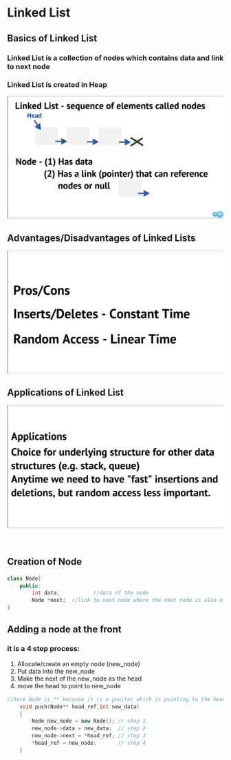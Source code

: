 # Linked List
## **Basics of Linked List**
### **Linked List** is a collection of nodes which contains data and link to next node
### Linked List is created in Heap 
<img src="basic_def.png" width="600">

## **Advantages/Disadvantages of Linked Lists**
<img src="pros_cons.png" width="600">

## **Applications of Linked List** 
<img src="applications.png" width="600">
</br>
</br>
</br>

## Creation of Node
```cpp
class Node{
    public:
        int data;           //data of the node
        Node *next;  //link to next node where the next node is also of type node 
}
```

## **Adding a node at the front**
### it is a 4 step process:
1) Allocate/create an empty node (new_node)
2) Put data into the new_node
3) Make the next of the new_node as the head
4) move the head to point to new_node

```cpp
//here Node is ** because it is a poniter which is pointing to the head pointer
    void push(Node** head_ref,int new_data)
    {
        Node new_node = new Node(); // step 1
        new_node->data = new_data;  // step 2
        new_node->next = *head_ref; // step 3 
        *head_ref = new_node;       // step 4
    }
```